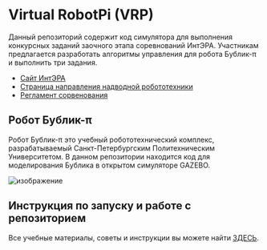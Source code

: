 # Virtual RobotPi (VRP)
Данный репозиторий содержит код симулятора для выполнения конкурсных заданий заочного этапа соревнований ИнтЭРА. Участникам предлагается разработать алгоритмы управления для робота Бублик-π и выполнить три задания. 

* [Сайт ИнтЭРА](https://интэра.рф/)
* [Страница направления надводной робототехники](https://интэра.рф/directions/7)
* [Регламент сорвенования](https://интэра.рф/Регламент_Соревнований_ИнтЭРА_заочный_этап.pdf) 

## Робот Бублик-π
Робот Бублик-π это учебный робототехнический комплекс, разрабатываемый Санкт-Петербургским Политехническим Университетом. В данном репозитории находится код для моделирования Бублика в открытом симуляторе GAZEBO. 

![изображение](https://user-images.githubusercontent.com/51376798/221416748-693b9741-ea95-4397-9abc-7bdf8550d014.png)

## Инструкция по запуску и работе с репозиторием 
Все учебные материалы, советы и инструкции вы можете найти [ЗДЕСЬ](https://github.com/Bogdanov-am/vrp/wiki).
